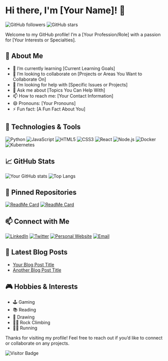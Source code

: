 # Hi there, I'm [Your Name]! 👋

![GitHub followers](https://img.shields.io/github/followers/yourusername?style=social)
![GitHub stars](https://img.shields.io/github/stars/yourusername?style=social)

Welcome to my GitHub profile! I’m a [Your Profession/Role] with a passion for [Your Interests or Specialties]. 

## 🚀 About Me
- 🌱 I’m currently learning [Current Learning Goals]
- 👯 I’m looking to collaborate on [Projects or Areas You Want to Collaborate On]
- 🤔 I’m looking for help with [Specific Issues or Projects]
- 💬 Ask me about [Topics You Can Help With]
- 📫 How to reach me: [Your Contact Information]
- 😄 Pronouns: [Your Pronouns]
- ⚡ Fun fact: [A Fun Fact About You]

## 🔧 Technologies & Tools
![Python](https://img.shields.io/badge/-Python-333333?style=flat&logo=python)
![JavaScript](https://img.shields.io/badge/-JavaScript-333333?style=flat&logo=javascript)
![HTML5](https://img.shields.io/badge/-HTML5-333333?style=flat&logo=html5)
![CSS3](https://img.shields.io/badge/-CSS3-333333?style=flat&logo=css3)
![React](https://img.shields.io/badge/-React-333333?style=flat&logo=react)
![Node.js](https://img.shields.io/badge/-Node.js-333333?style=flat&logo=node.js)
![Docker](https://img.shields.io/badge/-Docker-333333?style=flat&logo=docker)
![Kubernetes](https://img.shields.io/badge/-Kubernetes-333333?style=flat&logo=kubernetes)

## 📈 GitHub Stats
![Your GitHub stats](https://github-readme-stats.vercel.app/api?username=yourusername&show_icons=true&hide_border=true)
![Top Langs](https://github-readme-stats.vercel.app/api/top-langs/?username=yourusername&layout=compact&hide_border=true)

## 📌 Pinned Repositories
[![ReadMe Card](https://github-readme-stats.vercel.app/api/pin/?username=yourusername&repo=repo1)](https://github.com/yourusername/repo1)
[![ReadMe Card](https://github-readme-stats.vercel.app/api/pin/?username=yourusername&repo=repo2)](https://github.com/yourusername/repo2)

## 📫 Connect with Me
[![LinkedIn](https://img.shields.io/badge/-LinkedIn-0077B5?style=flat&logo=linkedin)](https://linkedin.com/in/yourusername)
[![Twitter](https://img.shields.io/badge/-Twitter-1DA1F2?style=flat&logo=twitter)](https://twitter.com/yourusername)
[![Personal Website](https://img.shields.io/badge/-Website-000000?style=flat&logo=web)](https://yourwebsite.com)
[![Email](https://img.shields.io/badge/-Email-D14836?style=flat&logo=gmail)](mailto:youremail@gmail.com)

## 📝 Latest Blog Posts
<!-- BLOG-POST-LIST:START -->
- [Your Blog Post Title](https://yourblog.com/your-post)
- [Another Blog Post Title](https://yourblog.com/another-post)
<!-- BLOG-POST-LIST:END -->

## 🎮 Hobbies & Interests
- 🕹️ Gaming
- 📚 Reading
- 🎨 Drawing
- 🧗‍♂️ Rock Climbing
- 🏃‍♂️ Running

Thanks for visiting my profile! Feel free to reach out if you’d like to connect or collaborate on any projects.

![Visitor Badge](https://visitor-badge.laobi.icu/badge?page_id=yourusername.yourusername)
